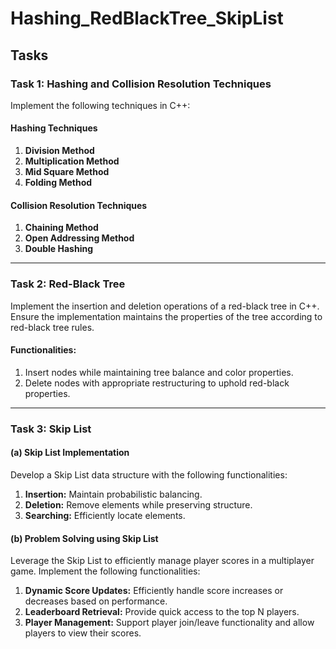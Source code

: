 # Hashing_RedBlackTree_SkipList

## Tasks

### **Task 1: Hashing and Collision Resolution Techniques**
Implement the following techniques in C++:

#### Hashing Techniques
1. **Division Method** 
2. **Multiplication Method** 
3. **Mid Square Method** 
4. **Folding Method** 

#### Collision Resolution Techniques
1. **Chaining Method** 
2. **Open Addressing Method** 
3. **Double Hashing** 

---

### **Task 2: Red-Black Tree**
Implement the insertion and deletion operations of a red-black tree in C++. Ensure the implementation maintains the properties of the tree according to red-black tree rules.

#### Functionalities:
1. Insert nodes while maintaining tree balance and color properties.
2. Delete nodes with appropriate restructuring to uphold red-black properties.

---

### **Task 3: Skip List**

#### **(a) Skip List Implementation**
Develop a Skip List data structure with the following functionalities:
1. **Insertion:** Maintain probabilistic balancing.
2. **Deletion:** Remove elements while preserving structure.
3. **Searching:** Efficiently locate elements.

#### **(b) Problem Solving using Skip List**
Leverage the Skip List to efficiently manage player scores in a multiplayer game. Implement the following functionalities:
1. **Dynamic Score Updates:** Efficiently handle score increases or decreases based on performance.
2. **Leaderboard Retrieval:** Provide quick access to the top N players.
3. **Player Management:** Support player join/leave functionality and allow players to view their scores.




